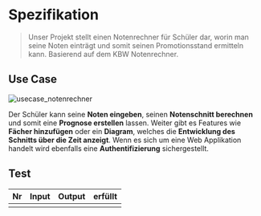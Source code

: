 # Spezifikation
> Unser Projekt stellt einen Notenrechner für Schüler dar, worin man seine Noten einträgt und somit seinen Promotionsstand ermitteln kann.
Basierend auf dem KBW Notenrechner.

## Use Case
![usecase_notenrechner](https://user-images.githubusercontent.com/46267818/222086897-5c27f232-a7a4-4b2b-8fce-56d42a5fff9b.png)

Der Schüler kann seine **Noten eingeben**, seinen **Notenschnitt berechnen** und somit eine **Prognose erstellen** lassen. Weiter gibt es Features wie **Fächer hinzufügen** oder ein **Diagram**, welches die **Entwicklung des Schnitts über die Zeit anzeigt**. Wenn es sich um eine Web Applikation handelt wird ebenfalls eine **Authentifizierung** sichergestellt.

## Test
| Nr        | Input           | Output  | erfüllt |
| ----------| ----------------| --------| --------|
|  |  |  | |
